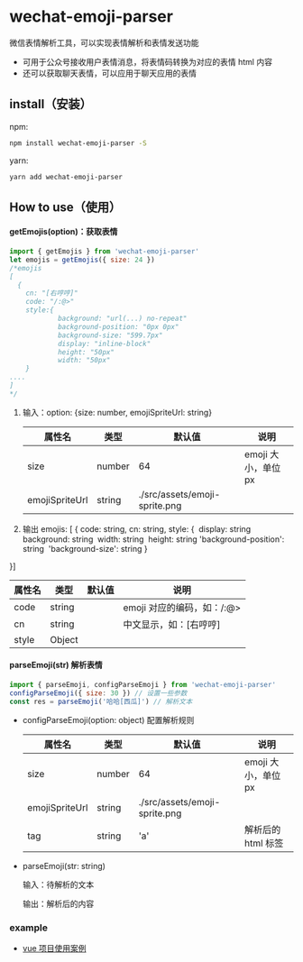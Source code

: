 # wechat-emoji-parser

微信表情解析工具，可以实现表情解析和表情发送功能

- 可用于公众号接收用户表情消息，将表情码转换为对应的表情 html 内容
- 还可以获取聊天表情，可以应用于聊天应用的表情

## install（安装）

npm:

```bash
npm install wechat-emoji-parser -S
```

yarn:

```bash
yarn add wechat-emoji-parser
```

## How to use（使用）

#### getEmojis(option)：获取表情

```js
import { getEmojis } from 'wechat-emoji-parser'
let emojis = getEmojis({ size: 24 })
/*emojis
[
  {
    cn: "[右哼哼]"
    code: "/:@>"
    style:{
            background: "url(...) no-repeat"
            background-position: "0px 0px"
            background-size: "599.7px"
            display: "inline-block"
            height: "50px"
            width: "50px"
	}
....
]
*/
```

1. 输入：option: {size: number, emojiSpriteUrl: string}

   | 属性名         | 类型   | 默认值                                                                | 说明                                                                                                                 |
   | -------------- | ------ | --------------------------------------------------------------------- | -------------------------------------------------------------------------------------------------------------------- |
   | size           | number | 64                                                                    | emoji 大小，单位 px                                                                                                  |
   | emojiSpriteUrl | string | ./src/assets/emoji-sprite.png |  |

2. 输出 emojis: [
   {
   code: string,
   cn: string,
   style: {
   ​ display: string
   ​ background: string
   ​ width: string
   ​ height: string
   ​ 'background-position': string
   ​ 'background-size': string
   }

}]

| 属性名 | 类型   | 默认值 | 说明                       |
| ------ | ------ | ------ | -------------------------- |
| code   | string |        | emoji 对应的编码，如：/:@> |
| cn     | string |        | 中文显示，如：[右哼哼]     |
| style  | Object |        |                            |

#### parseEmoji(str) 解析表情

```js
import { parseEmoji, configParseEmoji } from 'wechat-emoji-parser'
configParseEmoji({ size: 30 }) // 设置一些参数
const res = parseEmoji('哈哈[西瓜]') // 解析文本
```

- configParseEmoji(option: object) 配置解析规则

  | 属性名         | 类型   | 默认值                                                                | 说明                                                                                                                 |
  | -------------- | ------ | --------------------------------------------------------------------- | -------------------------------------------------------------------------------------------------------------------- |
  | size           | number | 64                                                                    | emoji 大小，单位 px                                                                                                  |
  | emojiSpriteUrl | string | ./src/assets/emoji-sprite.png |  |
  | tag            | string | 'a'                                                                   | 解析后的 html 标签                                                                                                   |

- parseEmoji(str: string)

  输入：待解析的文本

  输出：解析后的内容

### example

- [vue 项目使用案例](./examples/vue-example)
